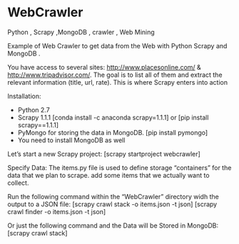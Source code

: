 # WebCrawler
Python , Scrapy ,MongoDB , crawler , Web Mining

Example of Web Crawler to get data from the Web with Python Scrapy and MongoDB .

You have access to several sites: http://www.placesonline.com/ & http://www.tripadvisor.com/.
The goal is to list all of them and extract the relevant information (title, url, rate). 
This is where Scrapy enters into action

Installation:
- Python 2.7
- Scrapy 1.1.1 [conda install -c anaconda scrapy=1.1.1] or [pip install scrapy==1.1.1]
- PyMongo for storing the data in MongoDB. [pip install pymongo]
- You need to install MongoDB as well

Let’s start a new Scrapy project:
[scrapy startproject webcrawler]

Specify Data:
The items.py file is used to define storage “containers” for the data that we plan to scrape. add some items that we actually want to collect.

Run the following command within the “WebCrawler” directory widh the output to a JSON file:
[scrapy crawl stack -o items.json -t json]
[scrapy crawl finder -o items.json -t json]

Or just the following command and the Data will be Stored  in MongoDB:
[scrapy crawl stack]
